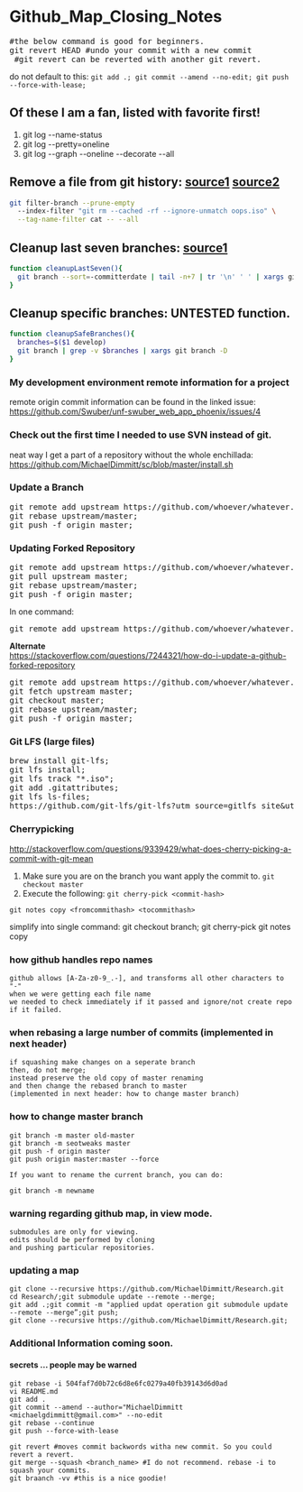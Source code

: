# Github_Map_Closing_Notes

<pre>
#the below command is good for beginners. 
git revert HEAD #undo your commit with a new commit
 #git revert can be reverted with another git revert. 
</pre>

do not default to this: `git add .; git commit --amend --no-edit; git push --force-with-lease;`

## Of these I am a fan, listed with favorite first!
1) git log --name-status
2) git log --pretty=oneline
3) git log --graph --oneline --decorate --all

## Remove a file from git history: [source1](https://dev.to/jenc/removing-accidentally-committed-files-from-remote-history-3acj) [source2](https://stackoverflow.com/questions/2100907/how-to-remove-delete-a-large-file-from-commit-history-in-git-repository/2158271#2158271)
```bash
git filter-branch --prune-empty
  --index-filter "git rm --cached -rf --ignore-unmatch oops.iso" \
  --tag-name-filter cat -- --all
```

## Cleanup last seven branches: [source1](stackoverflow.com/questions/3670355/can-you-delete-multiple-branches-in-one-command-with-git)
```bash
function cleanupLastSeven(){
  git branch --sort=-committerdate | tail -n+7 | tr '\n' ' ' | xargs git branch -D
}
```
## Cleanup specific branches: UNTESTED function.
```bash
function cleanupSafeBranches(){
  branches=$($1 develop)
  git branch | grep -v $branches | xargs git branch -D
}
```

### My development environment remote information for a project
remote origin commit information can be found in the linked issue:
<br>https://github.com/Swuber/unf-swuber_web_app_phoenix/issues/4

### Check out the first time I needed to use SVN instead of git.
neat way I get a part of a repository without the whole enchillada:
<br>https://github.com/MichaelDimmitt/sc/blob/master/install.sh

### Update a Branch
<pre>git remote add upstream https://github.com/whoever/whatever.git;
git rebase upstream/master;
git push -f origin master;</pre>

### Updating Forked Repository
<pre>git remote add upstream https://github.com/whoever/whatever.git;
git pull upstream master;
git rebase upstream/master;
git push -f origin master;
</pre>
In one command:
<pre>git remote add upstream https://github.com/whoever/whatever.git;git pull upstream master;git rebase upstream/master;git push -f origin master;</pre>

<b>Alternate</b><br>https://stackoverflow.com/questions/7244321/how-do-i-update-a-github-forked-repository
<pre>git remote add upstream https://github.com/whoever/whatever.git;
git fetch upstream master;
git checkout master;
git rebase upstream/master;
git push -f origin master;
</pre>

### Git LFS (large files)
<pre>brew install git-lfs;
git lfs install;
git lfs track "*.iso";
git add .gitattributes;
git lfs ls-files;
https://github.com/git-lfs/git-lfs?utm_source=gitlfs_site&utm_medium=repo_link&utm_campaign=gitlfs
</pre>

### Cherrypicking
http://stackoverflow.com/questions/9339429/what-does-cherry-picking-a-commit-with-git-mean
1) Make sure you are on the branch you want apply the commit to.
 ```git checkout master```
2) Execute the following:
 ```git cherry-pick <commit-hash>```

```git notes copy <fromcommithash> <tocommithash>```

simplify into single command: 
git checkout branch; git cherry-pick <commit-hash>git notes copy <fromcommithash> <tocommithash> 
### how github handles repo names
```
github allows [A-Za-z0-9_.-], and transforms all other characters to "-"
when we were getting each file name
we needed to check immediately if it passed and ignore/not create repo if it failed.
```

### when rebasing a large number of commits (implemented in next header)
```
if squashing make changes on a seperate branch
then, do not merge; 
instead preserve the old copy of master renaming
and then change the rebased branch to master
(implemented in next header: how to change master branch)
```
### how to change master branch
```
git branch -m master old-master
git branch -m seotweaks master
git push -f origin master
git push origin master:master --force
```

```
If you want to rename the current branch, you can do:

git branch -m newname
```

### warning regarding github map, in view mode.
```
submodules are only for viewing.
edits should be performed by cloning
and pushing particular repositories.
```

### updating a map
```
git clone --recursive https://github.com/MichaelDimmitt/Research.git
cd Research/;git submodule update --remote --merge;
git add .;git commit -m "applied updat operation git submodule update --remote --merge”;git push;
git clone --recursive https://github.com/MichaelDimmitt/Research.git;
```

### Additional Information coming soon.
#### secrets ... people may be warned
```
git rebase -i 504faf7d0b72c6d8e6fc0279a40fb39143d6d0ad
vi README.md 
git add .
git commit --amend --author="MichaelDimmitt <michaelgdimmitt@gmail.com>" --no-edit
git rebase --continue
git push --force-with-lease
```
```
git revert #moves commit backwords witha new commit. So you could revert a revert.
git merge --squash <branch_name> #I do not recommend. rebase -i to squash your commits.
git braanch -vv #this is a nice goodie!
```
